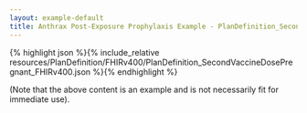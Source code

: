 ```yaml
---
layout: example-default
title: Anthrax Post-Exposure Prophylaxis Example - PlanDefinition_SecondVaccineDosePregnant_FHIRv400.
---
```


{% highlight json %}{% include_relative resources/PlanDefinition/FHIRv400/PlanDefinition_SecondVaccineDosePregnant_FHIRv400.json %}{% endhighlight %}

(Note that the above content is an example and is not necessarily fit for immediate use).
